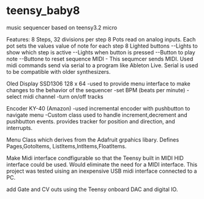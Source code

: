 # teensy_baby8
music sequencer based on teensy3.2 micro

Features:
8 Steps, 32 divisions per step
8 Pots read on analog inputs. Each pot sets the values value of note for each step
8 Lighted buttons
--Lights to show which step is active
--Lights when button is pressed
--Button to play note
--Buttone to reset sequence
MIDI - This sequmcer sends MIDI.
Used midi commands send via serial to a program like Ableton Live. Serial is used to be compatible with older synthesizers.

Oled Display SSD1306 128 x 64
-used to provide menu interface to make changes to the behavior of the sequencer
-set BPM (beats per minute)
-select midi channel
-turn on/off tracks

Encoder KY-40 (Amazon)
-used incremental encoder with pushbutton to navigate menu
-Custom class used to handle increment,decrement and pushbutton events.
provides tracker for position and direction, and interrupts.

Menu
Class which derives from the Adafruit grpahics libary.
Defines Pages,GotoItems, ListItems,IntItems,FloatItems.

<Todo> Make Midi interface condfigurable so that the Teensy built in MIDI HID interface could be used. Would eliminate the need
for a MIDI interface. This project was tested uising an inexpensive USB midi interface connected to a PC.

<TODO> add Gate and CV outs using the Teensy onboard DAC and digital IO.
